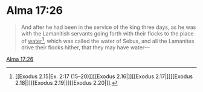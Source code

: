 # Alma 17:26

> And after he had been in the service of the king three days, as he was with the Lamanitish servants going forth with their flocks to the place of <u>water</u>[^a], which was called the water of Sebus, and all the Lamanites drive their flocks hither, that they may have water—

[Alma 17:26](https://www.churchofjesuschrist.org/study/scriptures/bofm/alma/17?lang=eng&id=p26#p26)


[^a]: [[Exodus 2.15|Ex. 2:17 (15–20)]][[Exodus 2.16|]][[Exodus 2.17|]][[Exodus 2.18|]][[Exodus 2.19|]][[Exodus 2.20|]].  

